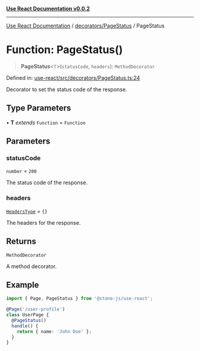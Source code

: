 [**Use React Documentation v0.0.2**](../../../README.md)

***

[Use React Documentation](../../../modules.md) / [decorators/PageStatus](../README.md) / PageStatus

# Function: PageStatus()

> **PageStatus**\<`T`\>(`statusCode`, `headers`): `MethodDecorator`

Defined in: [use-react/src/decorators/PageStatus.ts:24](https://github.com/stonemjs/use-react/blob/9a749b225241b8e0ac2a5483904ca8322927b1d4/src/decorators/PageStatus.ts#L24)

Decorator to set the status code of the response.

## Type Parameters

• **T** *extends* `Function` = `Function`

## Parameters

### statusCode

`number` = `200`

The status code of the response.

### headers

[`HeadersType`](../../../declarations/type-aliases/HeadersType.md) = `{}`

The headers for the response.

## Returns

`MethodDecorator`

A method decorator.

## Example

```typescript
import { Page, PageStatus } from '@stone-js/use-react';

@Page('/user-profile')
class UserPage {
  @PageStatus()
  handle() {
    return { name: 'John Doe' };
  }
}
```
